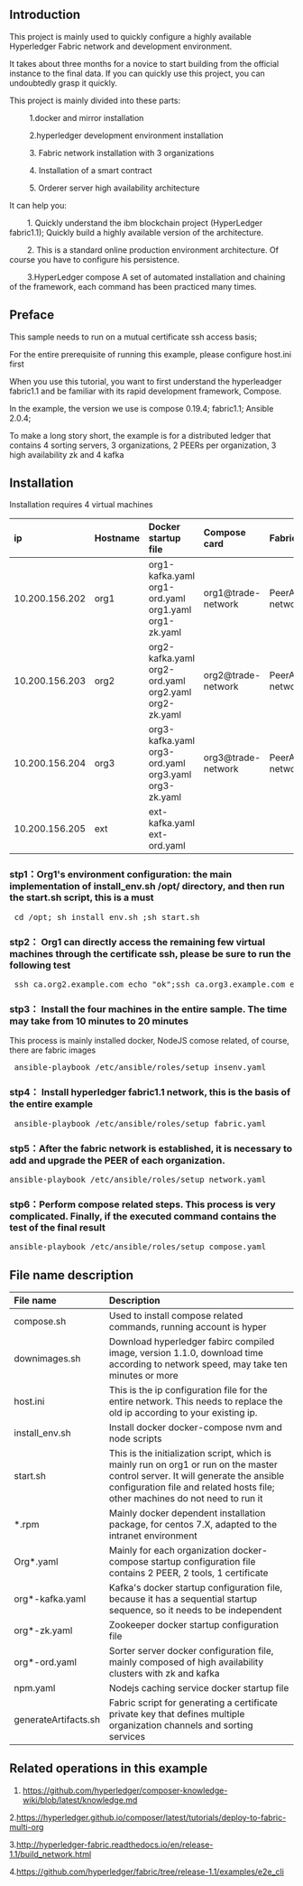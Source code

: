 ## Introduction
This project is mainly used to quickly configure a highly available Hyperledger Fabric network and development environment.

It takes about three months for a novice to start building from the official instance to the final data. If you can quickly use this project, you can undoubtedly grasp it quickly.

This project is mainly divided into these parts:

         1.docker and mirror installation
         
         2.hyperledger development environment installation
         
         3. Fabric network installation with 3 organizations
         
         4. Installation of a smart contract
         
         5. Orderer server high availability architecture

It can help you:

        1. Quickly understand the ibm blockchain project (HyperLedger fabric1.1); Quickly build a highly available version of the architecture.
        
        2. This is a standard online production environment architecture. Of course you have to configure his persistence.
        
        3.HyperLedger compose A set of automated installation and chaining of the framework, each command has been practiced many times.
        
##  Preface

This sample needs to run on a mutual certificate ssh access basis;

For the entire prerequisite of running this example, please configure host.ini first

When you use this tutorial, you want to first understand the hyperleadger fabric1.1 and be familiar with its rapid development framework, Compose.

In the example, the version we use is compose 0.19.4; fabric1.1; Ansible 2.0.4;

To make a long story short, the example is for a distributed ledger that contains 4 sorting servers, 3 organizations, 2 PEERs per organization, 3 high availability zk and 4 kafka

## Installation
Installation requires 4 virtual machines



| ip | Hostname | Docker startup file | Compose card | Fabric PeerAdmin 
| :---------------------- | :----------------------- | :------------------------------------------------------ | :----------------------- | :-----------------------
| 10.200.156.202   | org1  | org1-kafka.yaml  org1-ord.yaml  org1.yaml  org1-zk.yaml | org1@trade-network | PeerAdmin@byfn-network-org1
| 10.200.156.203   | org2  | org2-kafka.yaml  org2-ord.yaml  org2.yaml  org2-zk.yaml | org2@trade-network | PeerAdmin@byfn-network-org2
| 10.200.156.204   | org3  | org3-kafka.yaml  org3-ord.yaml  org3.yaml  org3-zk.yaml | org3@trade-network | PeerAdmin@byfn-network-org3
| 10.200.156.205   | ext   | ext-kafka.yaml  ext-ord.yaml

### stp1：Org1's environment configuration: the main implementation of install_env.sh /opt/ directory, and then run the start.sh script, this is a must
<pre> cd /opt; sh install_env.sh ;sh start.sh</pre>


### stp2： Org1 can directly access the remaining few virtual machines through the certificate ssh, please be sure to run the following test
<pre> ssh ca.org2.example.com echo "ok";ssh ca.org3.example.com echo "ok";</pre>

### stp3： Install the four machines in the entire sample. The time may take from 10 minutes to 20 minutes
This process is mainly installed docker, NodeJS comose related, of course, there are fabric images

<pre> ansible-playbook /etc/ansible/roles/setup_insenv.yaml</pre>

### stp4： Install hyperledger fabric1.1 network, this is the basis of the entire example
<pre> ansible-playbook /etc/ansible/roles/setup_fabric.yaml</pre>

### stp5：After the fabric network is established, it is necessary to add and upgrade the PEER of each organization.

<pre>ansible-playbook /etc/ansible/roles/setup_network.yaml</pre>

### stp6：Perform compose related steps. This process is very complicated. Finally, if the executed command contains the test of the final result

<pre>ansible-playbook /etc/ansible/roles/setup_compose.yaml</pre>

## File name description

| File name | Description
| :---------------------- | :-----------------------
| compose.sh   | Used to install compose related commands, running account is hyper 
| downimages.sh   | Download hyperledger fabirc compiled image, version 1.1.0, download time according to network speed, may take ten minutes or more
| host.ini   | This is the ip configuration file for the entire network. This needs to replace the old ip according to your existing ip.
| install_env.sh  | Install docker docker-compose nvm and node scripts
| start.sh  | This is the initialization script, which is mainly run on org1 or run on the master control server. It will generate the ansible configuration file and related hosts file; other machines do not need to run it
| *.rpm  | Mainly docker dependent installation package, for centos 7.X, adapted to the intranet environment
|  Org*.yaml  | Mainly for each organization docker-compose startup configuration file contains 2 PEER, 2 tools, 1 certificate
|  org*-kafka.yaml  | Kafka's docker startup configuration file, because it has a sequential startup sequence, so it needs to be independent
|  org*-zk.yaml  | Zookeeper docker startup configuration file
|  org*-ord.yaml  | Sorter server docker configuration file, mainly composed of high availability clusters with zk and kafka
|  npm.yaml  | Nodejs caching service docker startup file
|  generateArtifacts.sh  | Fabric script for generating a certificate private key that defines multiple organization channels and sorting services





## Related operations in this example

 1. https://github.com/hyperledger/composer-knowledge-wiki/blob/latest/knowledge.md

 2.https://hyperledger.github.io/composer/latest/tutorials/deploy-to-fabric-multi-org

 3.http://hyperledger-fabric.readthedocs.io/en/release-1.1/build_network.html

 4.https://github.com/hyperledger/fabric/tree/release-1.1/examples/e2e_cli




